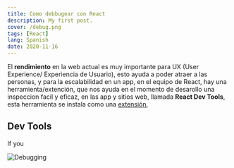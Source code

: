```yaml
---
title: Como debbugear con React
description: My first post.
cover: /debug.png
tags: [React]
lang: Spanish
date: 2020-11-16
---
```


El **rendimiento** en la web actual es muy importante para UX (User Experience/ Experiencia de Usuario), esto ayuda a poder atraer a las personas, y para la escalabilidad en un app, en el equipo de React, hay una herramienta/extención, que nos ayuda en el momento de desarollo una inspeccion facil y eficaz, en las app y sitios web, llamada **React Dev Tools**, esta herramienta se instala como una [extensión](https://chrome.google.com/webstore/detail/react-developer-tools/fmkadmapgofadopljbjfkapdkoienihi?hl=es),

## Dev Tools

If you

![Debugging](/debug.png)
